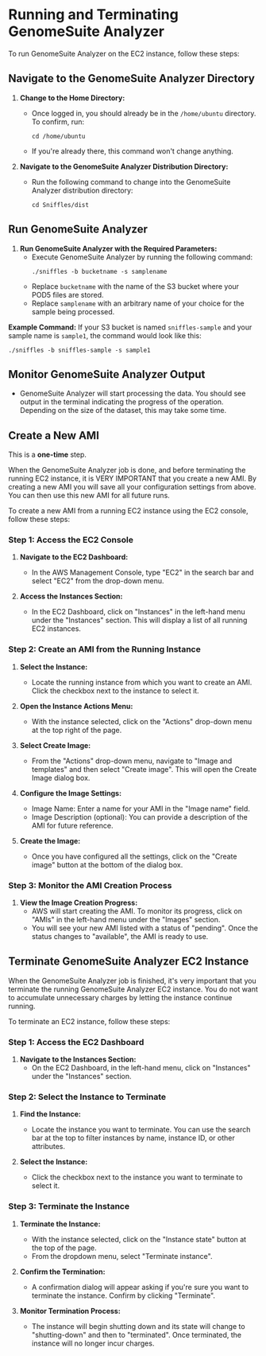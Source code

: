 # Running and Terminating GenomeSuite Analyzer

To run GenomeSuite Analyzer on the EC2 instance, follow these steps:

## Navigate to the GenomeSuite Analyzer Directory

1. **Change to the Home Directory:**
   * Once logged in, you should already be in the `/home/ubuntu` directory. To confirm, run:
     ```
     cd /home/ubuntu
     ```
   * If you're already there, this command won't change anything.

2. **Navigate to the GenomeSuite Analyzer Distribution Directory:**
   * Run the following command to change into the GenomeSuite Analyzer distribution directory:
     ```
     cd Sniffles/dist
     ```

## Run GenomeSuite Analyzer

1. **Run GenomeSuite Analyzer with the Required Parameters:**
   * Execute GenomeSuite Analyzer by running the following command:
     ```
     ./sniffles -b bucketname -s samplename
     ```
   * Replace `bucketname` with the name of the S3 bucket where your POD5 files are stored.
   * Replace `samplename` with an arbitrary name of your choice for the sample being processed.

**Example Command:**
If your S3 bucket is named `sniffles-sample` and your sample name is `sample1`, the command would look like this:
```
./sniffles -b sniffles-sample -s sample1
```

## Monitor GenomeSuite Analyzer Output

* GenomeSuite Analyzer will start processing the data. You should see output in the terminal indicating the progress of the operation. Depending on the size of the dataset, this may take some time.

## Create a New AMI

This is a **one-time** step.

When the GenomeSuite Analyzer job is done, and before terminating the running EC2 instance, it is VERY IMPORTANT that you create a new AMI. By creating a new AMI you will save all your configuration settings from above. You can then use this new AMI for all future runs. 

To create a new AMI from a running EC2 instance using the EC2 console, follow these steps:

### Step 1: Access the EC2 Console

1. **Navigate to the EC2 Dashboard:**
   * In the AWS Management Console, type "EC2" in the search bar and select "EC2" from the drop-down menu.

2. **Access the Instances Section:**
   * In the EC2 Dashboard, click on "Instances" in the left-hand menu under the "Instances" section. This will display a list of all running EC2 instances.

### Step 2: Create an AMI from the Running Instance

1. **Select the Instance:**
   * Locate the running instance from which you want to create an AMI. Click the checkbox next to the instance to select it.

2. **Open the Instance Actions Menu:**
   * With the instance selected, click on the "Actions" drop-down menu at the top right of the page.

3. **Select Create Image:**
   * From the "Actions" drop-down menu, navigate to "Image and templates" and then select "Create image". This will open the Create Image dialog box.

4. **Configure the Image Settings:**
   * Image Name: Enter a name for your AMI in the "Image name" field.
   * Image Description (optional): You can provide a description of the AMI for future reference.

5. **Create the Image:**
   * Once you have configured all the settings, click on the "Create image" button at the bottom of the dialog box.

### Step 3: Monitor the AMI Creation Process

1. **View the Image Creation Progress:**
   * AWS will start creating the AMI. To monitor its progress, click on "AMIs" in the left-hand menu under the "Images" section.
   * You will see your new AMI listed with a status of "pending". Once the status changes to "available", the AMI is ready to use.

## Terminate GenomeSuite Analyzer EC2 Instance

When the GenomeSuite Analyzer job is finished, it's very important that you terminate the running GenomeSuite Analyzer EC2 instance. You do not want to accumulate unnecessary charges by letting the instance continue running.

To terminate an EC2 instance, follow these steps:

### Step 1: Access the EC2 Dashboard

1. **Navigate to the Instances Section:**
   * On the EC2 Dashboard, in the left-hand menu, click on "Instances" under the "Instances" section.

### Step 2: Select the Instance to Terminate

1. **Find the Instance:**
   * Locate the instance you want to terminate. You can use the search bar at the top to filter instances by name, instance ID, or other attributes.

2. **Select the Instance:**
   * Click the checkbox next to the instance you want to terminate to select it.

### Step 3: Terminate the Instance

1. **Terminate the Instance:**
   * With the instance selected, click on the "Instance state" button at the top of the page.
   * From the dropdown menu, select "Terminate instance".

2. **Confirm the Termination:**
   * A confirmation dialog will appear asking if you're sure you want to terminate the instance. Confirm by clicking "Terminate".

3. **Monitor Termination Process:**
   * The instance will begin shutting down and its state will change to "shutting-down" and then to "terminated". Once terminated, the instance will no longer incur charges.
